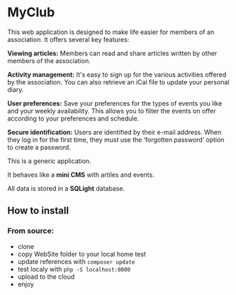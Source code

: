 # MyClub

This web application is designed to make life easier for members of an association. It offers several key features:

**Viewing articles:** Members can read and share articles written by other members of the association.

**Activity management:** It's easy to sign up for the various activities offered by the association. You can also retrieve an iCal file to update your personal diary.

**User preferences:** Save your preferences for the types of events you like and your weekly availability. This allows you to filter the events on offer according to your preferences and schedule.

**Secure identification:** Users are identified by their e-mail address. When they log in for the first time, they must use the ‘forgotten password’ option to create a password.


This is a generic application.

It behaves like a **mini CMS** with artiles and events.

All data is stored in a **SQLight** database.

## How to install

### From source: 

- clone
- copy WebSite folder to your local home test
- update references with ```composer update```
- test localy with ```php -S localhost:8000```
- upload to the cloud
- enjoy

